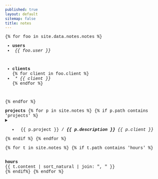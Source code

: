 ```yaml
---
published: true
layout: default
sitemap: false
title: notes
---
```

 
<div style="font-family: courier new" class="col12 pad1">
  
{% for foo in site.data.notes.notes %}    
  
  <div> <!--users-->
    <ul>
      <li><strong>users</strong></li>
      <li><em>&nbsp;{{ foo.user }}</em></li>
    </ul>
    <br>
  </div>  
  
  <div> <!--clients-->
    <ul>
      <li><strong>clients</strong></li>
      {% for client in foo.client %}
      <li><em>&nbsp;* {{ client }}</em></li>
      {% endfor %}  
    </ul>
    <br>
  </div>

{% endfor %}  
  
  <div> <!--projects-->
    <strong>projects</strong>
    {% for p in site.notes %}
    {% if p.path contains 'projects' %}
    <details>     
      <summary>
        <ul>
          <li>&nbsp;{{ p.project }}&nbsp;/<strong><em>&nbsp;{{ p.description }}</em></strong>&nbsp;<em class='fr'>{{ p.client }}&nbsp;</em></li>
        </ul>
      </summary>   
      <br>
      {{ p.todo | markdownify }}
      <br>
      {% if p.content.size > 10 %}
      <details>
        <summary>
          <span>&nbsp;&nbsp;<strong>notes</strong>&nbsp;></span><span class='fr'>*&nbsp;</span>
        </summary>
          <br>
          {{ p.content | markdownify }}
      </details>
      {% endif %}
      <br>
      <hr>
    </details>
    {% endif %}
    {% endfor %}
  </div>
  
  
  {% for t in site.notes %}
  {% if t.path contains 'hours' %}
  <br>
  <br>
  <div>
    <strong>hours</strong>
    <br>  
    {{ t.content | sort_natural | join: ", " }}
  </div>
  {% endif%}
  {% endfor %}
  
</div>
